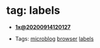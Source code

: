 
# tag: labels

 * **[1x@20200914120127](../content/notebook/captures/logs/20200914120127.md)**

  * Tags:  <a class="tag" href="#!tags/microblog.md">microblog</a>  <a class="tag" href="#!tags/browser.md">browser</a>  <a class="tag" href="#!tags/labels.md">labels</a>